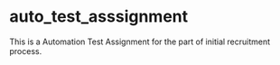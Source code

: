 # auto_test_asssignment
This is a Automation Test Assignment for the part of initial recruitment process. 
